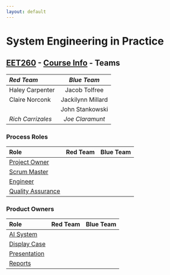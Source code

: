 ```yaml
---
layout: default
---
```


# System Engineering in Practice

## [EET260](../) - [Course Info](./) - Teams

| _Red Team_      | _Blue Team_     | 
| :------------- | :----------: |
|Haley Carpenter |Jacob Tolfree |
|Claire Norconk  |Jackilynn Millard |
|                |John Stankowski |
|*Rich Carrizales*   |*Joe Claramunt*|

### Process Roles

| Role           | Red Team      | Blue Team     |
| :------------- | :------------- | :----------: |
| [Project Owner][1]|               |               |
| [Scrum Master][2] |               |               |
| [Engineer][3]     |               |               |
| [Quality Assurance][4]|               |               |


### Product Owners

| Role           | Red Team      | Blue Team     |
| :------------- | :------------- | :----------: |
| [AI System][5]|               |               |
| [Display Case][6] |               |               |
| [Presentation][7]     |               |               |
| [Reports][8]|               |               |

[1]: ./roles#Product-Owner
[2]: ./roles#Scrum-Master
[3]: ./roles#Engineer
[4]: ./roles#Quality-Assurance
[5]: ./roles#AI-System
[6]: ./roles#Display-Case
[7]: ./roles#Presentation
[8]: ./roles#Reports